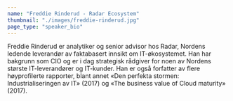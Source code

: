 ```yaml
---
name: "Freddie Rinderud - Radar Ecosystem"
thumbnail: "./images/freddie-rinderud.jpg"
page_type: "speaker_bio"
---
```


Freddie Rinderud er analytiker og senior advisor hos Radar, Nordens ledende leverandør av faktabasert innsikt om IT-økosystemet. Han har bakgrunn som CIO og er i dag strategisk rådgiver for noen av Nordens største IT-leverandører og IT-kunder. Han er også forfatter av flere høyprofilerte rapporter, blant annet «Den perfekta stormen: Industrialiseringen av IT» (2017) og «The business value of Cloud maturity» (2017). 